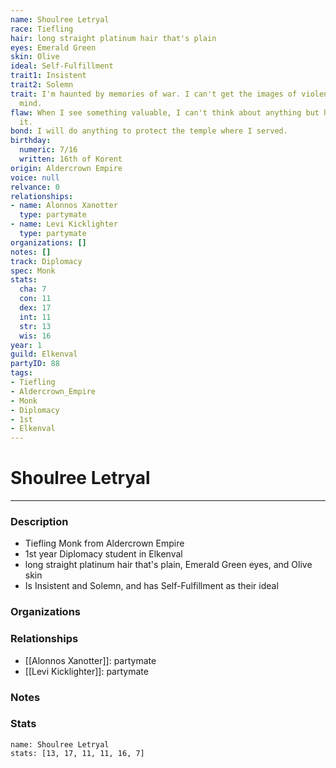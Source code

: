 ```yaml
---
name: Shoulree Letryal
race: Tiefling
hair: long straight platinum hair that's plain
eyes: Emerald Green
skin: Olive
ideal: Self-Fulfillment
trait1: Insistent
trait2: Solemn
trait: I'm haunted by memories of war. I can't get the images of violence out of my
  mind.
flaw: When I see something valuable, I can't think about anything but how to steal
  it.
bond: I will do anything to protect the temple where I served.
birthday:
  numeric: 7/16
  written: 16th of Korent
origin: Aldercrown Empire
voice: null
relvance: 0
relationships:
- name: Alonnos Xanotter
  type: partymate
- name: Levi Kicklighter
  type: partymate
organizations: []
notes: []
track: Diplomacy
spec: Monk
stats:
  cha: 7
  con: 11
  dex: 17
  int: 11
  str: 13
  wis: 16
year: 1
guild: Elkenval
partyID: 88
tags:
- Tiefling
- Aldercrown_Empire
- Monk
- Diplomacy
- 1st
- Elkenval
---
```

# Shoulree Letryal
---
### Description
- Tiefling Monk from Aldercrown Empire
- 1st year Diplomacy student in Elkenval
- long straight platinum hair that's plain, Emerald Green eyes, and Olive skin
- Is Insistent and Solemn, and has Self-Fulfillment as their ideal

### Organizations

### Relationships
- [[Alonnos Xanotter]]: partymate
- [[Levi Kicklighter]]: partymate

### Notes

### Stats
```statblock
name: Shoulree Letryal
stats: [13, 17, 11, 11, 16, 7]
```